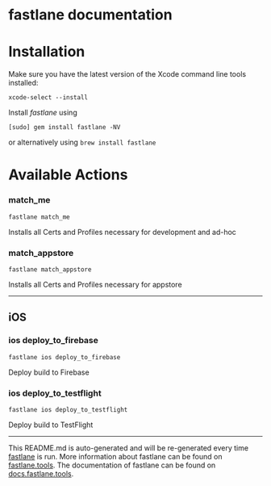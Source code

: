 fastlane documentation
================
# Installation

Make sure you have the latest version of the Xcode command line tools installed:

```
xcode-select --install
```

Install _fastlane_ using
```
[sudo] gem install fastlane -NV
```
or alternatively using `brew install fastlane`

# Available Actions
### match_me
```
fastlane match_me
```
Installs all Certs and Profiles necessary for development and ad-hoc
### match_appstore
```
fastlane match_appstore
```
Installs all Certs and Profiles necessary for appstore

----

## iOS
### ios deploy_to_firebase
```
fastlane ios deploy_to_firebase
```
Deploy build to Firebase
### ios deploy_to_testflight
```
fastlane ios deploy_to_testflight
```
Deploy build to TestFlight

----

This README.md is auto-generated and will be re-generated every time [fastlane](https://fastlane.tools) is run.
More information about fastlane can be found on [fastlane.tools](https://fastlane.tools).
The documentation of fastlane can be found on [docs.fastlane.tools](https://docs.fastlane.tools).
